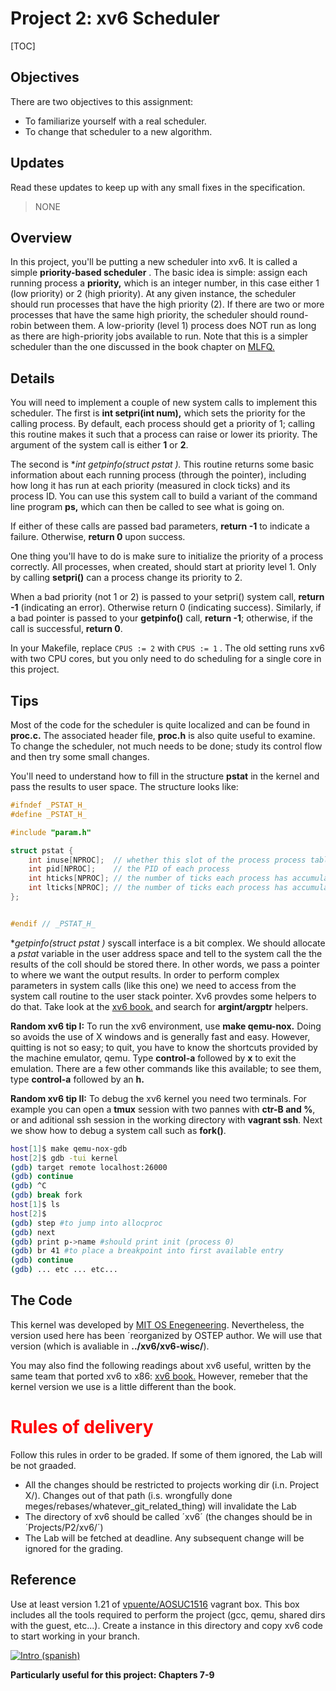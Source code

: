 # Project 2: xv6 Scheduler
[TOC]
## Objectives

There are two objectives to this assignment:

*   To familiarize yourself with a real scheduler.
*   To change that scheduler to a new algorithm.

## Updates

Read these updates to keep up with any small fixes in the specification.

 >NONE

## Overview

In this project, you'll be putting a new scheduler into xv6\. It is called a simple **priority-based scheduler** . The basic idea is simple: assign each running process a **priority,** which is an integer number, in this case either 1 (low priority) or 2 (high priority). At any given instance, the scheduler should run processes that have the high priority (2). If there are two or more processes that have the same high priority, the scheduler should round-robin between them. A low-priority (level 1) process does NOT run as long as there are high-priority jobs available to run. Note that this is a simpler scheduler than the one discussed in the book chapter on [MLFQ.](http://www.ostep.org/cpu-sched-mlfq.pdf)

## Details

You will need to implement a couple of new system calls to implement this scheduler. The first is **int setpri(int num),** which sets the priority for the calling process. By default, each process should get a priority of 1; calling this routine makes it such that a process can raise or lower its priority. The argument of the system call is either **1** or **2**.

The second is **int getpinfo(struct pstat *).** This routine returns some basic information about each running process (through the pointer), including how long it has run at each priority (measured in clock ticks) and its process ID. You can use this system call to build a variant of the command line program **ps,** which can then be called to see what is going on.

If either of these calls are passed bad parameters, **return -1** to indicate a failure. Otherwise, **return 0** upon success.

One thing you'll have to do is make sure to initialize the priority of a process correctly. All processes, when created, should start at priority level 1\. Only by calling **setpri()** can a process change its priority to 2.

When a bad priority (not 1 or 2) is passed to your setpri() system call, **return -1** (indicating an error). Otherwise return 0 (indicating success). Similarly, if a bad pointer is passed to your **getpinfo()** call, **return -1**; otherwise, if the call is successful, **return 0**.

In your Makefile, replace `CPUS := 2` with `CPUS := 1` . The old setting runs xv6 with two CPU cores, but you only need to do scheduling for a single core in this project.

## Tips

Most of the code for the scheduler is quite localized and can be found in **proc.c.** The associated header file, **proc.h** is also quite useful to examine. To change the scheduler, not much needs to be done; study its control flow and then try some small changes.

You'll need to understand how to fill in the structure **pstat** in the kernel and pass the results to user space. The structure looks like:

```c
#ifndef _PSTAT_H_
#define _PSTAT_H_

#include "param.h"

struct pstat {
    int inuse[NPROC];  // whether this slot of the process process table is in use (1 or 0)
    int pid[NPROC];    // the PID of each process
    int hticks[NPROC]; // the number of ticks each process has accumulated at priority 2
    int lticks[NPROC]; // the number of ticks each process has accumulated at priority 1
};


#endif // _PSTAT_H_
```
**getpinfo(struct pstat *)** syscall interface is a bit complex. We should allocate a *pstat* variable in the user address space and tell to the system call the the results 
of the coll should be stored there. In other words, we pass a pointer to where we want the output results. In order to perform complex parameters in system calls (like this one)
we need to access from the system call routine to the user stack pointer. Xv6 provdes some helpers to do that. Take look at the [xv6 book.](https://pdos.csail.mit.edu/6.828/2014/xv6/book-rev8.pdf) and search for **argint/argptr** helpers.

**Random xv6 tip I:** To run the xv6 environment, use **make qemu-nox.** Doing so avoids the use of X windows and is generally fast and easy. However, quitting is not so easy; to quit, you have to know the shortcuts provided by the machine emulator, qemu. Type **control-a** followed by **x** to exit the emulation. There are a few other commands like this available; to see them, type **control-a** followed by an **h.**

**Random xv6 tip II:** To debug the xv6 kernel you need two terminals. For example you can open a **tmux** session with two pannes with **ctr-B and %**, or and aditional ssh session in the working directory with **vagrant ssh**. Next we show how to debug a system call such as **fork()**.

```sh
host[1]$ make qemu-nox-gdb
host[2]$ gdb -tui kernel
(gdb) target remote localhost:26000
(gdb) continue
(gdb) ^C
(gdb) break fork
host[1]$ ls
host[2]$
(gdb) step #to jump into allocproc
(gdb) next
(gdb) print p->name #should print init (process 0)
(gdb) br 41 #to place a breakpoint into first available entry
(gdb) continue 
(gdb) ... etc ... etc...  
```

## The Code

This kernel was developed by [MIT OS Enegeneering](https://pdos.csail.mit.edu/6.828/2016/). Nevertheless, the version used here has been ´reorganized by OSTEP author. We will use that version (which is avaliable in **../xv6/xv6-wisc/**).

You may also find the following readings about xv6 useful, written by the same team that ported xv6 to x86: [xv6 book.](https://pdos.csail.mit.edu/6.828/2014/xv6/book-rev8.pdf) However, remeber that the kernel version we use is a little different than the book.

# <span style="color:red;">Rules of delivery </span>

Follow this rules in order to be graded. If some of them ignored, the Lab will be not graaded.

* All the changes should be restricted to projects working dir (i.n. Project X/). Changes out of that path (i.s. wrongfully done meges/rebases/whatever_git_related_thing) will invalidate the Lab
* The directory of xv6 should be called ´xv6´ (the changes should be in ´Projects/P2/xv6/´)
* The Lab will be fetched at deadline. Any subsequent change will be ignored for the grading.

## Reference

Use at least version 1.21 of [vpuente/AOSUC1516](https://atlas.hashicorp.com/vpuente/boxes/AOSUC1617) vagrant box. This box includes all the tools required to perform the project (gcc, qemu, shared dirs with the guest, etc...). Create a instance in this directory and copy xv6 code to start working in your branch.

[![Intro (spanish)](http://img.youtube.com/vi/gHoTn525BP8/0.jpg)](https://www.youtube.com/watch?v=gHoTn525BP8)



**Particularly useful for this project: Chapters 7-9**



